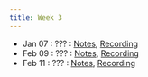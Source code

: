 ```yaml
---
title: Week 3
---
```


- Jan 07 : ???  : [Notes](#), [Recording](#)
- Feb 09 : ??? : [Notes](#), [Recording](#)
- Feb 11 : ??? : [Notes](#), [Recording](#)
